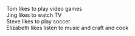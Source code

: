 Tom likes to play video games<br />
Jing likes to watch TV<br />
Steve likes to play soccer<br />
Elizabeth likes listen to music and craft and cook
